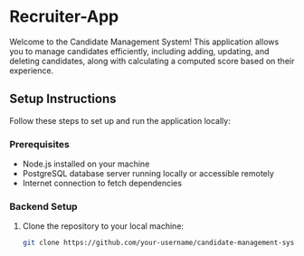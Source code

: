 # Recruiter-App

Welcome to the Candidate Management System! This application allows you to manage candidates efficiently, including adding, updating, and deleting candidates, along with calculating a computed score based on their experience.

## Setup Instructions

Follow these steps to set up and run the application locally:

### Prerequisites

- Node.js installed on your machine
- PostgreSQL database server running locally or accessible remotely
- Internet connection to fetch dependencies

### Backend Setup

1. Clone the repository to your local machine:

   ```bash
   git clone https://github.com/your-username/candidate-management-system.git
